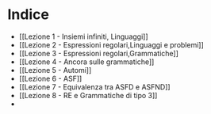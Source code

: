 # Indice

- [[Lezione 1 - Insiemi infiniti, Linguaggi]]
- [[Lezione 2 - Espressioni regolari,Linguaggi e problemi]]
- [[Lezione 3 - Espressioni regolari,Grammatiche]]
- [[Lezione 4 - Ancora sulle grammatiche]]
- [[Lezione 5 - Automi]]
- [[Lezione 6 - ASF]]
- [[Lezione 7 - Equivalenza tra ASFD e ASFND]]
- [[Lezione 8 - RE e Grammatiche di tipo 3]]
- 